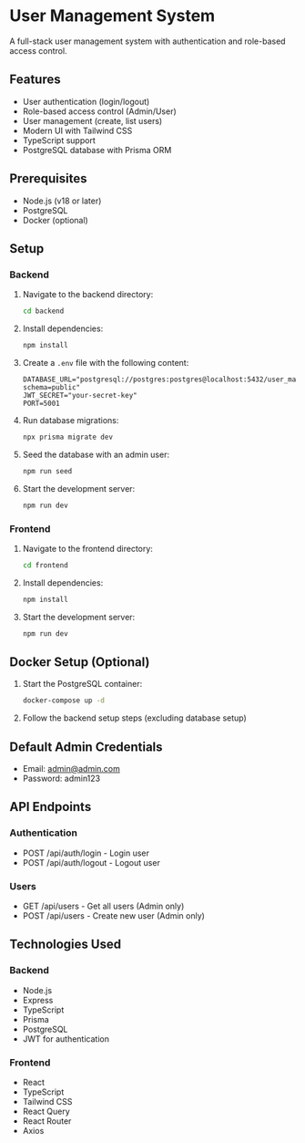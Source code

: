 # User Management System

A full-stack user management system with authentication and role-based access control.

## Features

- User authentication (login/logout)
- Role-based access control (Admin/User)
- User management (create, list users)
- Modern UI with Tailwind CSS
- TypeScript support
- PostgreSQL database with Prisma ORM

## Prerequisites

- Node.js (v18 or later)
- PostgreSQL
- Docker (optional)

## Setup

### Backend

1. Navigate to the backend directory:
   ```bash
   cd backend
   ```

2. Install dependencies:
   ```bash
   npm install
   ```

3. Create a `.env` file with the following content:
   ```
   DATABASE_URL="postgresql://postgres:postgres@localhost:5432/user_management?schema=public"
   JWT_SECRET="your-secret-key"
   PORT=5001
   ```

4. Run database migrations:
   ```bash
   npx prisma migrate dev
   ```

5. Seed the database with an admin user:
   ```bash
   npm run seed
   ```

6. Start the development server:
   ```bash
   npm run dev
   ```

### Frontend

1. Navigate to the frontend directory:
   ```bash
   cd frontend
   ```

2. Install dependencies:
   ```bash
   npm install
   ```

3. Start the development server:
   ```bash
   npm run dev
   ```

## Docker Setup (Optional)

1. Start the PostgreSQL container:
   ```bash
   docker-compose up -d
   ```

2. Follow the backend setup steps (excluding database setup)

## Default Admin Credentials

- Email: admin@admin.com
- Password: admin123

## API Endpoints

### Authentication
- POST /api/auth/login - Login user
- POST /api/auth/logout - Logout user

### Users
- GET /api/users - Get all users (Admin only)
- POST /api/users - Create new user (Admin only)

## Technologies Used

### Backend
- Node.js
- Express
- TypeScript
- Prisma
- PostgreSQL
- JWT for authentication

### Frontend
- React
- TypeScript
- Tailwind CSS
- React Query
- React Router
- Axios 